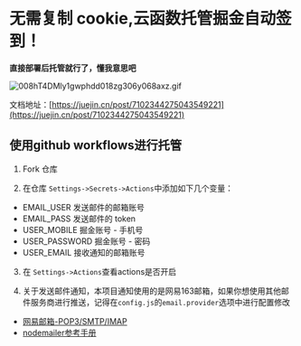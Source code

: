 # 无需复制 cookie,云函数托管掘金自动签到！

**直接部署后托管就行了，懂我意思吧**

![008hT4DMly1gwphdd018zg306y068axz.gif](https://p6-juejin.byteimg.com/tos-cn-i-k3u1fbpfcp/c5f74af8f821447f8ca4eae1c96d29d9~tplv-k3u1fbpfcp-watermark.image?)

文档地址：[https://juejin.cn/post/7102344275043549221](https://juejin.cn/post/7102344275043549221)

## 使用github workflows进行托管

1. Fork 仓库

2. 在仓库 `Settings->Secrets->Actions`中添加如下几个变量：

- EMAIL_USER 发送邮件的邮箱账号
- EMAIL_PASS 发送邮件的 token
- USER_MOBILE 掘金账号 - 手机号
- USER_PASSWORD 掘金账号 - 密码
- USER_EMAIL 接收通知的邮箱账号

3. 在 `Settings->Actions`查看actions是否开启

4. 关于发送邮件通知，本项目通知使用的是网易163邮箱，如果你想使用其他邮件服务商进行推送，记得在`config.js`的`email.provider`选项中进行配置修改
  - [网易邮箱-POP3/SMTP/IMAP](https://help.mail.163.com/faq.do?m=list&categoryID=90)
  - [nodemailer参考手册](https://www.npmjs.com/package/nodemailer)
